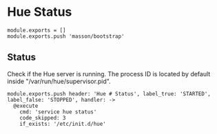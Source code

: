 
# Hue Status

    module.exports = []
    module.exports.push 'masson/bootstrap'

## Status

Check if the Hue server is running. The process ID is located by default
inside "/var/run/hue/supervisor.pid".

    module.exports.push header: 'Hue # Status', label_true: 'STARTED', label_false: 'STOPPED', handler: ->
      @execute
        cmd: 'service hue status'
        code_skipped: 3
        if_exists: '/etc/init.d/hue'
